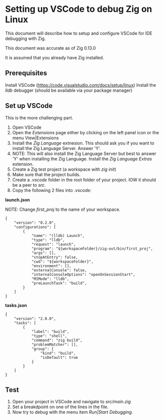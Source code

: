 
# Setting up VSCode to debug Zig on Linux
This document will describe how to setup and configure VSCode for IDE debugging with Zig.

This document was accurate as of Zig 0.13.0

It is assumed that you already have Zig installed.

## Prerequisites
Install VSCode (https://code.visualstudio.com/docs/setup/linux)
Install the *lldb* debugger (should be available via your package manager)

## Set up VSCode
This is the more challenging part.  

1. Open VSCode
2. Open the *Extensions* page either by clicking on the left panel icon or the menu View|Extensions
3. Install the *Zig Language* extnesion. This should ask you if you want to install the Zig Language Server. Answer 'Y'.
4. NOTE: This will also install the Zig Language Server but best to answer 'Y' when installing the Zig Language. Install the *Zig Language Extras* extension.
5. Create a Zig test project (a workspace with *zig init*) 
6. Make sure that the project builds.
7. Create a *.vscode* folder in the root folder of your project.  IOW it should be a peer to *src*.
8. Copy the following 2 files into *.vscode*:

**launch.json**

NOTE: Change *first_proj* to the name of your workspace.

    {
        "version": "0.2.0",
        "configurations": [
            {
                "name": "(lldb) Launch",
                "type": "lldb",
                "request": "launch",
                "program": "${workspaceFolder}/zig-out/bin/first_proj",
                "args": [],
                "stopAtEntry": false,
                "cwd": "${workspaceFolder}",
                "environment": [],
                "externalConsole": false,
                "internalConsoleOptions": "openOnSessionStart",
                "MIMode": "lldb",
                "preLaunchTask": "build",
            }
        ]
    }

**tasks.json**

    {
        "version": "2.0.0",
        "tasks": [
            {
                "label": "build",
                "type": "shell",
                "command": "zig build",
                "problemMatcher": [],
                "group": {
                    "kind": "build",
                    "isDefault": true
                }
            }
        ]
    }

## Test

1. Open your project in VSCode and navigate to *src/main.zig*
2. Set a breakdpoint on one of the lines in the file.
3. Now try to debug with the menu item *Run|Start Debugging*.
